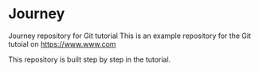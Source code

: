 # Journey
Journey repository for Git tutorial
This is an example repository for the Git tutoial on https://www.www.com

This repository is built step by step in the tutorial.
